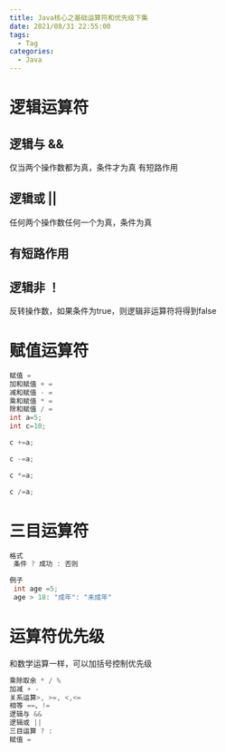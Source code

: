 ```yaml
---
title: Java核⼼之基础运算符和优先级下集
date: 2021/08/31 22:55:00
tags:
  - Tag
categories:
  - Java
---
```


# 逻辑运算符
## 逻辑与 &&
仅当两个操作数都为真，条件才为真
有短路作⽤
## 逻辑或 ||
任何两个操作数任何⼀个为真，条件为真
## 有短路作⽤
## 逻辑⾮ ！
反转操作数，如果条件为true，则逻辑⾮运算符将得到false

# 赋值运算符
```java
赋值 =
加和赋值 + =
减和赋值 - =
乘和赋值 * =
除和赋值 / =
int a=5;
int c=10;

c +=a;

c -=a;

c *=a;

c /=a;
```

# 三⽬运算符
```java
格式
 条件 ? 成功 : 否则

例⼦
 int age =5;
 age > 18: "成年": "未成年"
```

# 运算符优先级
和数学运算⼀样，可以加括号控制优先级
```java
乘除取余 * / %
加减 + -
关系运算>, >=, <,<=
相等 ==、!=
逻辑与 &&
逻辑或 ||
三⽬运算 ? :
赋值 =
```